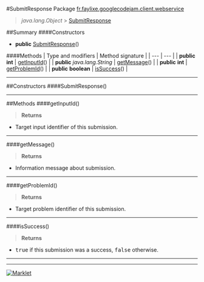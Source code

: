 #SubmitResponse
Package [fr.faylixe.googlecodejam.client.webservice](README.md)<br>

> *java.lang.Object* > [SubmitResponse](SubmitResponse.md)



##Summary
####Constructors
* **public** [SubmitResponse](#submitresponse)()

####Methods
| Type and modifiers | Method signature |
| --- | --- |
| **public** **int** | [getInputId](#getinputid)() |
| **public** *java.lang.String* | [getMessage](#getmessage)() |
| **public** **int** | [getProblemId](#getproblemid)() |
| **public** **boolean** | [isSuccess](#issuccess)() |

---


##Constructors
####SubmitResponse()
> 


---


##Methods
####getInputId()
> 

> **Returns**
* Target input identifier of this submission.


---

####getMessage()
> 

> **Returns**
* Information message about submission.


---

####getProblemId()
> 

> **Returns**
* Target problem identifier of this submission.


---

####isSuccess()
> 

> **Returns**
* <tt>true</tt> if this submission was a success, <tt>false</tt> otherwise.


---

---

[![Marklet](https://img.shields.io/badge/Generated%20by-Marklet-green.svg)](https://github.com/Faylixe/marklet)